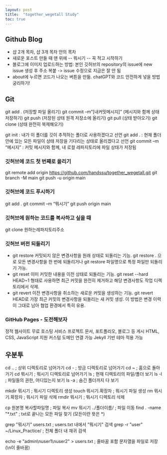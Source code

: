 ```yaml
---
layout: post
title:  "together_wegetall Study"
toc: true
---
```


## Github Blog
- 샵 2개 목차, 샵 3개 목차 안의 목차
- 새로운 포스트 만들 때 맨 위에 -- 뭐시기 -- 꼭 적고 시작하기
- 블로그에 이미지 업로드하는 방법: 본인 깃허브의 repository의 issue에 new issue 생성 후 주소 복붙 -> issue 수정으로 지금은 잘 안 됨
- about에 누르면 코드가 나오는 버튼을 만듦. chatGPT와 코드 안전하게 넣을 방법 궁리하기!

## Git
git add . (저장할 파일 올리기)
git commit –m”[내커밋메시지]” (메시지와 함께 상태 저장하기)
git push (저장된 상태 원격 저장소에 올리기)
git pull (상태 받아오기)
git clone (상태 완전히 복제해오기)

git init : 내가 이 폴더를 깃이 추적하는 폴더로 사용하겠다고 선언
git add . : 현재 폴더 안에 있는 모든 파일이 상태 저장을 기다리는 상태로 올리겠다고 선언
git commit –m “메시지” : 커밋 메시지와 함께, 내 로컬 레파지토리에 파일 상태가 저장됨

### 깃허브에 코드 첫 번쨰로 올리기
git remote add origin https://github.com/handssu/together_wegetall.git
git branch -M main
git push -u origin main

### 깃허브에 코드 푸시하기
git add .
git commit –m “뭐시기”
git push origin main

### 깃허브에 원하는 코드를 복사하고 싶을 때
git clone 원하는레파지토리주소

### 깃허브 버전 되돌리기
- git restore 
커밋되지 않은 변경사항을 원래 상태로 되돌리는 기능. 
git restore . 으로 모든 변경사항을 한 번에 되돌리거나 git restore 파일명으로 특정 파일만 되돌리기 가능. 
- git reset 
이미 커밋한 내용을 이전 상태로 되돌리는 기능. 
git reset --hard HEAD~1 형태로 사용하면 최근 커밋을 완전히 제거하고 해당 변경사항도 작업 디렉토리에서 삭제. 
- git revert 
이전 변경사항을 취소하는 새로운 커밋을 생성하는 기능. 
git revert HEAD로 가장 최근 커밋의 변경사항을 되돌리는 새 커밋 생성. 
이 방법은 변경 이력이 그대로 남아 협업 환경에서 특히 유용.

### GitHub Pages - 도전해보자
정적 웹사이트 무료 호스팅 서비스
프로젝트 문서, 포트폴리오, 블로그 등 게시
HTML, CSS, JavaScript 지원
커스텀 도메인 연결 가능
Jekyll 기반 테마 적용 가능

## 우분투
cd .. ; 상위 디렉토리로 넘어가기
cd - ; 방금 디렉토리로 넘어가기
cd ~ ; 홈으로 돌아가기
cd 뭐시기 ; 뭐시기 디렉토리로 넘어가기
ls ; 현재 디렉토리의 파일/폴더 보기
ls -l ; 파일들의 권한, 어디있는지 보기
ls -a ; 숨긴 폴더까지 다 보기

mkdir 뭐시기 ; 뭐시기 디렉토리 생성
touch 뭐시기.확장자 ; 뭐시기 파일 생성
rm 뭐시기.확장자 ; 뭐시기 파일 삭제
rmdir 뭐시기 ; 뭐시기 디렉토리 삭제

cp 원본명 복사할파일명 ; 파일 복사
mv 뭐시기 ../폴더이름/ ; 파일 이동
find . -name "*.txt" ; txt로 끝나는 모든 파일 찾기 (모든이란 뜻은 *)

grep "뭐시기" users.txt ; users.txt 내에서 "뭐시기" 검색
grep -r "user" ~/Linux_Practice/ ; 전체 폴더 내 재귀 검색

echo -e "admin\nuser1\nuser2" > users.txt ; 줄바꿈 포함 문자열을 파일로 저장 (\n이 줄바꿈)

